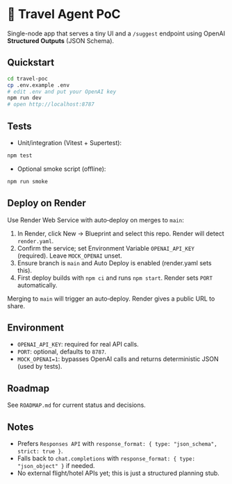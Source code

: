 # 🧭 Travel Agent PoC

Single-node app that serves a tiny UI and a `/suggest` endpoint using OpenAI **Structured Outputs** (JSON Schema).

## Quickstart

```bash
cd travel-poc
cp .env.example .env
# edit .env and put your OpenAI key
npm run dev
# open http://localhost:8787
```

## Tests

- Unit/integration (Vitest + Supertest):

```bash
npm test
```

- Optional smoke script (offline):

```bash
npm run smoke
```

## Deploy on Render

Use Render Web Service with auto‑deploy on merges to `main`:

1) In Render, click New → Blueprint and select this repo. Render will detect `render.yaml`.
2) Confirm the service; set Environment Variable `OPENAI_API_KEY` (required). Leave `MOCK_OPENAI` unset.
3) Ensure branch is `main` and Auto Deploy is enabled (render.yaml sets this).
4) First deploy builds with `npm ci` and runs `npm start`. Render sets `PORT` automatically.

Merging to `main` will trigger an auto‑deploy. Render gives a public URL to share.

 

## Environment

- `OPENAI_API_KEY`: required for real API calls.
- `PORT`: optional, defaults to `8787`.
- `MOCK_OPENAI=1`: bypasses OpenAI calls and returns deterministic JSON (used by tests).

## Roadmap

See `ROADMAP.md` for current status and decisions.

## Notes

- Prefers `Responses API` with `response_format: { type: "json_schema", strict: true }`.
- Falls back to `chat.completions` with `response_format: { type: "json_object" }` if needed.
- No external flight/hotel APIs yet; this is just a structured planning stub.
